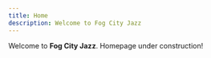 ```yaml
---
title: Home
description: Welcome to Fog City Jazz
---
```


Welcome to **Fog City Jazz**. Homepage under construction!
